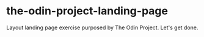 # the-odin-project-landing-page
Layout landing page exercise purposed by The Odin Project. Let's get done.
